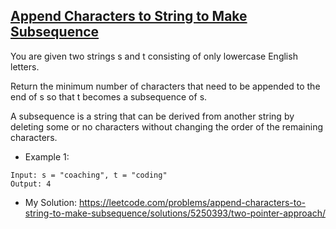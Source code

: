 ## [Append Characters to String to Make Subsequence](https://leetcode.com/problems/append-characters-to-string-to-make-subsequence/description/)


You are given two strings s and t consisting of only lowercase English letters.

Return the minimum number of characters that need to be appended to the end of s so that t becomes a subsequence of s.

A subsequence is a string that can be derived from another string by deleting some or no characters without changing the order of the remaining characters.




- Example 1:
```
Input: s = "coaching", t = "coding"
Output: 4
```

- My Solution: https://leetcode.com/problems/append-characters-to-string-to-make-subsequence/solutions/5250393/two-pointer-approach/

